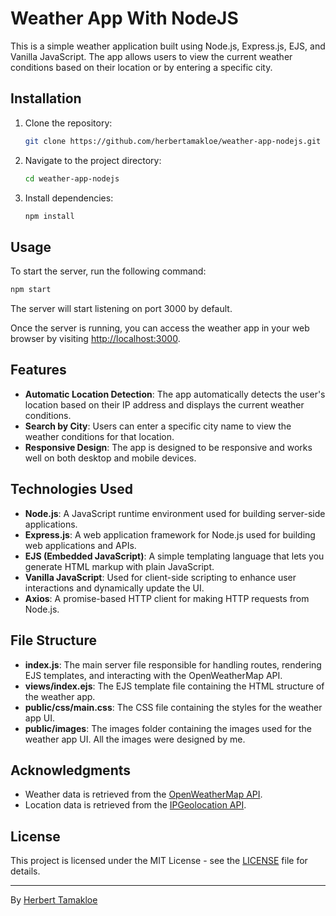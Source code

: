 # Weather App With NodeJS

This is a simple weather application built using Node.js, Express.js, EJS, and Vanilla JavaScript. The app allows users to view the current weather conditions based on their location or by entering a specific city.

## Installation

1. Clone the repository:

   ```bash
   git clone https://github.com/herbertamakloe/weather-app-nodejs.git
   ```

2. Navigate to the project directory:

   ```bash
   cd weather-app-nodejs
   ```

3. Install dependencies:

   ```bash
   npm install
   ```

## Usage

To start the server, run the following command:

```bash
npm start
```

The server will start listening on port 3000 by default.

Once the server is running, you can access the weather app in your web browser by visiting [http://localhost:3000](http://localhost:3000).

## Features

- **Automatic Location Detection**: The app automatically detects the user's location based on their IP address and displays the current weather conditions.
- **Search by City**: Users can enter a specific city name to view the weather conditions for that location.
- **Responsive Design**: The app is designed to be responsive and works well on both desktop and mobile devices.

## Technologies Used

- **Node.js**: A JavaScript runtime environment used for building server-side applications.
- **Express.js**: A web application framework for Node.js used for building web applications and APIs.
- **EJS (Embedded JavaScript)**: A simple templating language that lets you generate HTML markup with plain JavaScript.
- **Vanilla JavaScript**: Used for client-side scripting to enhance user interactions and dynamically update the UI.
- **Axios**: A promise-based HTTP client for making HTTP requests from Node.js.

## File Structure

- **index.js**: The main server file responsible for handling routes, rendering EJS templates, and interacting with the OpenWeatherMap API.
- **views/index.ejs**: The EJS template file containing the HTML structure of the weather app.
- **public/css/main.css**: The CSS file containing the styles for the weather app UI.
- **public/images**: The images folder containing the images used for the weather app UI. All the images were designed by me.

## Acknowledgments

- Weather data is retrieved from the [OpenWeatherMap API](https://openweathermap.org/api).
- Location data is retrieved from the [IPGeolocation API](https://ipgeolocation.io/).

## License

This project is licensed under the MIT License - see the [LICENSE](LICENSE) file for details.

---

By [Herbert Tamakloe](https://github.com/herbertamakloe)
